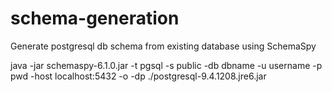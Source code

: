 # schema-generation
Generate postgresql db schema from existing database using SchemaSpy

java -jar schemaspy-6.1.0.jar -t pgsql -s public -db dbname -u username -p pwd -host localhost:5432 -o <output directory> -dp ./postgresql-9.4.1208.jre6.jar
